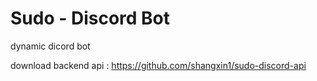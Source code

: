 # Sudo - Discord Bot
dynamic dicord bot

download backend api : https://github.com/shangxin1/sudo-discord-api 

